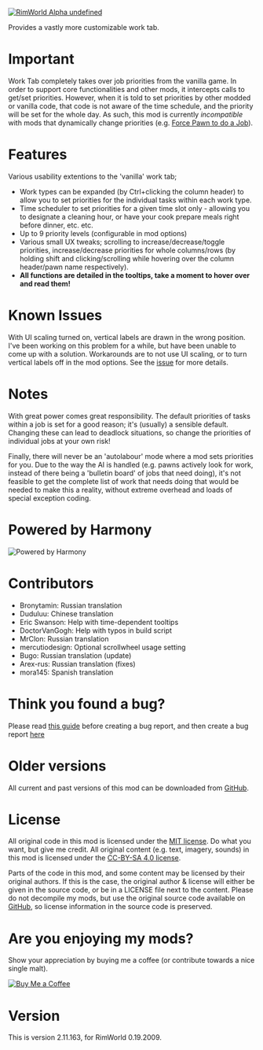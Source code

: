 [![RimWorld Alpha undefined](https://img.shields.io/badge/RimWorld-Alpha%20undefined-brightgreen.svg)](http://rimworldgame.com/)

Provides a vastly more customizable work tab. 

# Important
Work Tab completely takes over job priorities from the vanilla game. In order to support core functionalities and other mods, it intercepts calls to get/set priorities. However, when it is told to set priorities by other modded or vanilla code, that code is not aware of the time schedule, and the priority will be set for the whole day. As such, this mod is currently *incompatible* with mods that dynamically change priorities (e.g. [Force Pawn to do a Job](http://steamcommunity.com/sharedfiles/filedetails/?id=937170538)).

# Features
Various usability extentions to the 'vanilla' work tab; 
 - Work types can be expanded (by Ctrl+clicking the column header) to allow you to set priorities for the individual tasks within each work type. 
 - Time scheduler to set priorities for a given time slot only - allowing you to designate a cleaning hour, or have your cook prepare meals right before dinner, etc. etc. 
 - Up to 9 priority levels (configurable in mod options)
 - Various small UX tweaks; scrolling to increase/decrease/toggle priorities, increase/decrease priorities for whole columns/rows (by holding shift and clicking/scrolling while hovering over the column header/pawn name respectively).
 - **All functions are detailed in the tooltips, take a moment to hover over and read them!**

# Known Issues
With UI scaling turned on, vertical labels are drawn in the wrong position. I've been working on this problem for a while, but have been unable to come up with a solution. Workarounds are to not use UI scaling, or to turn vertical labels off in the mod options. See the [issue](https://github.com/FluffierThanThou/WorkTab/issues/77) for more details.

# Notes
With great power comes great responsibility. The default priorities of tasks within a job is set for a good reason; it's (usually) a sensible default. Changing these can lead to deadlock situations, so change the priorities of individual jobs at your own risk! 

Finally, there will never be an 'autolabour' mode where a mod sets priorities for you. Due to the way the AI is handled (e.g. pawns actively look for work, instead of there being a 'bulletin board' of jobs that need doing), it's not feasible to get the complete list of work that needs doing that would be needed to make this a reality, without extreme overhead and loads of special exception coding.

# Powered by Harmony
![Powered by Harmony](https://camo.githubusercontent.com/074bf079275fa90809f51b74e9dd0deccc70328f/68747470733a2f2f7332342e706f7374696d672e6f72672f3538626c31727a33392f6c6f676f2e706e67)

# Contributors
 - Bronytamin:	Russian translation
 - Duduluu:	Chinese translation
 - Eric Swanson:	Help with time-dependent tooltips
 - DoctorVanGogh:	Help with typos in build script
 - MrClon:	Russian translation
 - mercutiodesign:	Optional scrollwheel usage setting
 - Bugo:	Russian translation (update)
 - Arex-rus:	Russian translation (fixes)
 - mora145:	Spanish translation

# Think you found a bug? 
Please read [this guide](http://steamcommunity.com/sharedfiles/filedetails/?id=725234314) before creating a bug report,
 and then create a bug report [here](https://github.com/FluffierThanThou/WorkTab/issues)

# Older versions
All current and past versions of this mod can be downloaded from [GitHub](https://github.com/FluffierThanThou/WorkTab/releases).

# License
All original code in this mod is licensed under the [MIT license](https://opensource.org/licenses/MIT). Do what you want, but give me credit. 
All original content (e.g. text, imagery, sounds) in this mod is licensed under the [CC-BY-SA 4.0 license](http://creativecommons.org/licenses/by-sa/4.0/).

Parts of the code in this mod, and some content may be licensed by their original authors. If this is the case, the original author & license will either be given in the source code, or be in a LICENSE file next to the content. Please do not decompile my mods, but use the original source code available on [GitHub](https://github.com/FluffierThanThou/WorkTab/), so license information in the source code is preserved.

# Are you enjoying my mods?
Show your appreciation by buying me a coffee (or contribute towards a nice single malt).

[![Buy Me a Coffee](http://i.imgur.com/EjWiUwx.gif)](https://ko-fi.com/fluffymods)

# Version
This is version 2.11.163, for RimWorld 0.19.2009.